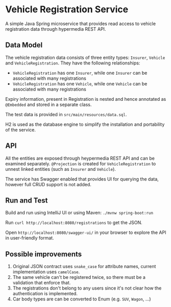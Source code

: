 # Vehicle Registration Service

A simple Java Spring microservice that provides read access to vehicle registration data through hypermedia REST API.

## Data Model

The vehicle registration data consists of three entity types: `Insurer`, `Vehicle` and `VehicleRegistration`. They have the following relationships:

* `VehicleRegistration` has one `Insurer`, while one `Insurer` can be associated with many registrations
* `VehicleRegistration` has one `Vehicle`, while one `Vehicle` can be associated with many registrations

Expiry information, present in Registration is nested and hence annotated as `@Embedded` and stored in a separate class.

The test data is provided in `src/main/resources/data.sql`.

H2 is used as the database engine to simplify the installation and portability of the service.

## API

All the entities are exposed through heypermedia REST API and can be examined separately. `@Projection` is created for `VehicleRegistration` to unnest linked entities (such as `Insurer` and `Vehicle`).

The service has Swagger enabled that provides UI for querying the data, however full CRUD support is not added.

## Run and Test

Build and run using IntelliJ UI or using Maven: `./mvnw spring-boot:run`

Run `curl http://localhost:8080/registrations` to get the JSON.

Open `http://localhost:8080/swagger-ui/` in your browser to explore the API in user-friendly format.

## Possible improvements

1. Original JSON contract uses `snake_case` for attribute names, current implementation uses `camelCase`.
2. The same vehicle can't be registered twice, so there must be a validation that enforce that.
3. The registrations don't belong to any users since it's not clear how the authentication is implemented.
4. Car body types are can be converted to Enum (e.g. `SUV`, `Wagon`, ...)
